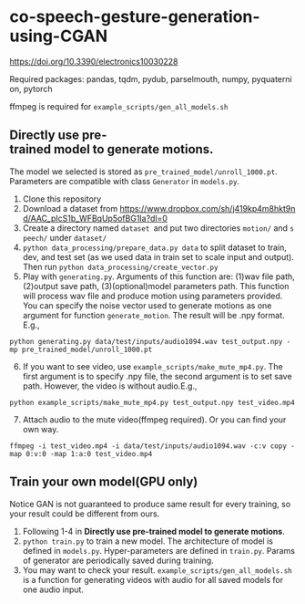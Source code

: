 # co-speech-gesture-generation-using-CGAN
https://doi.org/10.3390/electronics10030228

Required packages: pandas, tqdm, pydub, parselmouth, numpy, pyquaternion, pytorch

ffmpeg is required for  `example_scripts/gen_all_models.sh`

## Directly use pre-trained model to generate motions.

The model we selected is stored as `pre_trained_model/unroll_1000.pt`. Parameters are compatible with class `Generator`  in `models.py`.

1. Clone this repository
2. Download a dataset from https://www.dropbox.com/sh/j419kp4m8hkt9nd/AAC_pIcS1b_WFBqUp5ofBG1Ia?dl=0
3. Create a directory named `dataset `and put two directories `motion/` and `speech/` under `dataset/`
4. `python data_processing/prepare_data.py data`  to split dataset to train, dev, and test set (as we used data in train set to scale input and output). Then run `python data_processing/create_vector.py`
5.  Play with `generating.py`. Arguments of this function are: (1)wav file path, (2)output save path, (3)(optional)model parameters path. This function will process wav file and produce motion using parameters provided. You can specify the noise vector used to generate motions as one argument for function `generate_motion`. The result will be .npy format. E.g.,
```
python generating.py data/test/inputs/audio1094.wav test_output.npy -mp pre_trained_model/unroll_1000.pt
```
6.  If you want to see video, use `example_scripts/make_mute_mp4.py`. The first argument is to specify .npy file, the second argument is to set save path. However, the video is without audio.E.g., 
```
python example_scripts/make_mute_mp4.py test_output.npy test_video.mp4
```
7. Attach audio to the mute video(ffmpeg required). Or you can find your own way.
```
ffmpeg -i test_video.mp4 -i data/test/inputs/audio1094.wav -c:v copy -map 0:v:0 -map 1:a:0 test_video.mp4
```

## Train your own model(GPU only)
Notice GAN is not guaranteed to produce same result for every training, so your result could be different from ours.

1. Following 1-4 in **Directly use pre-trained model to generate motions**.
2. `python train.py` to train a new model. The architecture of model is defined in `models.py`. Hyper-parameters are defined in `train.py`. Params of generator are periodically saved during training.
3. You may want to check your result. `example_scripts/gen_all_models.sh` is a function for generating videos with audio for all saved models for one audio input.






